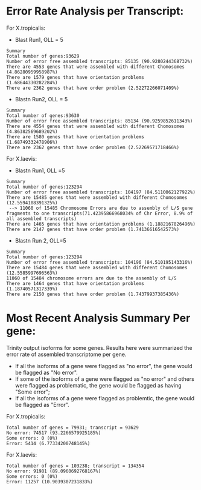 # Error Rate Analysis per Transcript:

For X.tropicalis:
- Blast Run1, OLL = 5
```
Summary
Total number of genes:93629
Number of error free assembled transcripts: 85135 (90.9280244368732%)
There are 4553 genes that were assembled with different Chomosomes (4.86280959958987%)
There are 1579 genes that have orientation problems (1.68644330282284%)
There are 2362 genes that have order problem (2.52272266071409%)
```
- Blastn Run2, OLL = 5
```
Summary
Total number of genes:93630
Number of error free assembled transcripts: 85134 (90.9259852611343%)
There are 4554 genes that were assembled with different Chomosomes (4.86382569689202%)
There are 1580 genes that have orientation problems (1.68749332478906%)
There are 2362 genes that have order problem (2.52269571718466%)
```
For X.laevis:
- Blastn Run1, OLL =5
```
Summary
Total number of genes:123294
Number of error free assembled transcripts: 104197 (84.5110062127922%)
There are 15485 genes that were assembled with different Chomosomes (12.5594108391325%)
 --> 11060 of 15485 Chromosome Errors are due to assembly of L/S gene fragments to one transcripts(71.42395866968034% of Chr Error, 8.9% of all assembled transcripts)
There are 1465 genes that have orientation problems (1.1882167826496%)
There are 2147 genes that have order problem (1.74136616542573%)
```
- Blastn Run 2, OLL=5
```
Summary
Total number of genes:123294
Number of error free assembled transcripts: 104196 (84.510195143316%)
There are 15484 genes that were assembled with different Chomosomes (12.5585997696563%)
11060 of 15484 chromosome errors are due to the assembly of L/S
There are 1464 genes that have orientation problems (1.18740571317339%)
There are 2150 genes that have order problem (1.74379937385436%)

```

# Most Recent Analysis Summary Per gene:
Trinity output isoforms for some genes. Results here were summarized the error rate of assembled transcriptome per gene. 
  - If all the isoforms of a gene were flagged as "no error", the gene would be flagged as "No error".
  - If some of the isoforms of a gene were flagged as "no error" and others were flagged as problematic, the gene would be flagged as having "Some error";
  - If all the isoforms of a gene were flagged as problemtic, the gene would be flagged as "Error". 

For X.tropicalis:
```
Total number of genes = 79931; transcript = 93629
No error: 74517 (93.2266579925185%)
Some errors: 0 (0%)
Error: 5414 (6.77334200748145%)
```
For X.laevis:
```
Total number of genes = 103238; transcript = 134354
No error: 91981 (89.0960692768167%)
Some errors: 0 (0%)
Error: 11257 (10.9039307231833%)

```
